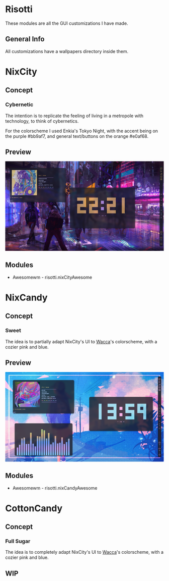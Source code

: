 # Risotti
These modules are all the GUI customizations I have made.
## General Info
All customizations have a wallpapers directory inside them.

# NixCity
## Concept
### Cybernetic
The intention is to replicate the feeling of living in a metropole with technology, to think of cybernetics.

For the colorscheme I used Enkia's Tokyo Night, with the accent being on the purple #bb9af7, and general text/buttons on the orange #e0af68.
## Preview
![Alt text](NixCity-Awesome/showcase/NixCityAwesomeFront.png?raw=true "Title")
## Modules
- Awesomewm - risotti.nixCityAwesome

# NixCandy
## Concept
### Sweet
The idea is to partially adapt NixCity's UI to [Wacca](https://www.pixiv.net/en/users/46612726)'s colorscheme, with a cozier pink and blue.
## Preview
![Alt text](NixCandy-Awesome/showcase/NixCandyFront.png?raw=true "Title")
## Modules
- Awesomewm - risotti.nixCandyAwesome

# CottonCandy
## Concept
### Full Sugar
The idea is to completely adapt NixCity's UI to [Wacca](https://www.pixiv.net/en/users/46612726)'s colorscheme, with a cozier pink and blue.
## WIP
